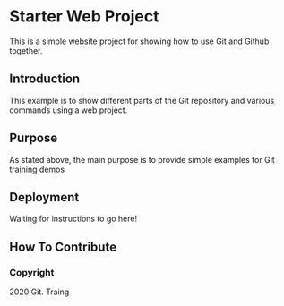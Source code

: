 # Starter Web Project

This is a simple website project for 
showing how to use Git and Github together.

## Introduction

This example is to show different parts
of the Git repository and various commands 
using a web project.

## Purpose

As stated above, the main purpose is to 
provide simple examples for Git training
demos

## Deployment

Waiting for instructions to go here!

## How To Contribute

### Copyright
2020 Git. Traing